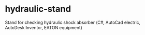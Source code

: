 # hydraulic-stand
Stand for checking hydraulic shock absorber (С#, AutoCad electric, AutoDesk Inventor, EATON equipment)
